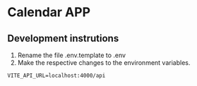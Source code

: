 # Calendar APP

## Development instrutions

1. Rename the file .env.template to .env
2. Make the respective changes to the environment variables.

```
VITE_API_URL=localhost:4000/api

```
